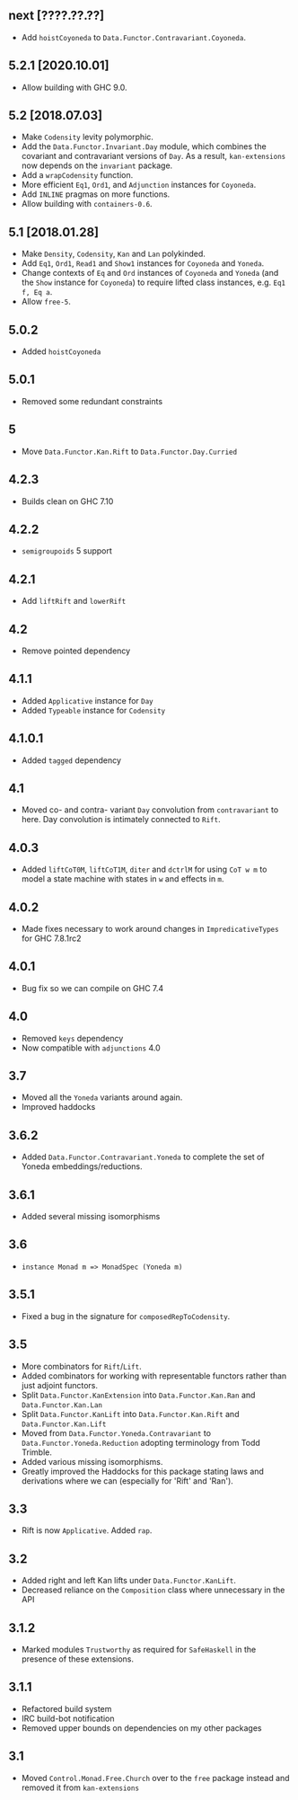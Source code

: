 next [????.??.??]
-----------------
* Add `hoistCoyoneda` to `Data.Functor.Contravariant.Coyoneda`.

5.2.1 [2020.10.01]
------------------
* Allow building with GHC 9.0.

5.2 [2018.07.03]
----------------
* Make `Codensity` levity polymorphic.
* Add the `Data.Functor.Invariant.Day` module, which combines the covariant and
  contravariant versions of `Day`. As a result, `kan-extensions` now depends on
  the `invariant` package.
* Add a `wrapCodensity` function.
* More efficient `Eq1`, `Ord1`, and `Adjunction` instances for `Coyoneda`.
* Add `INLINE` pragmas on more functions.
* Allow building with `containers-0.6`.

5.1 [2018.01.28]
----------------
* Make `Density`, `Codensity`, `Kan` and `Lan` polykinded.
* Add `Eq1`, `Ord1`, `Read1` and `Show1` instances for `Coyoneda` and `Yoneda`.
* Change contexts of `Eq` and `Ord` instances of `Coyoneda` and `Yoneda`
  (and the `Show` instance for `Coyoneda`) to require lifted class instances,
  e.g. `Eq1 f, Eq a`.
* Allow `free-5`.

5.0.2
-----
* Added `hoistCoyoneda`

5.0.1
-----
* Removed some redundant constraints

5
-----
* Move `Data.Functor.Kan.Rift` to `Data.Functor.Day.Curried`

4.2.3
-----
* Builds clean on GHC 7.10

4.2.2
-----
* `semigroupoids` 5 support

4.2.1
---
* Add `liftRift` and `lowerRift`

4.2
---
* Remove pointed dependency

4.1.1
---
* Added `Applicative` instance for `Day`
* Added `Typeable` instance for `Codensity`

4.1.0.1
----
* Added `tagged` dependency

4.1
---
* Moved co- and contra- variant `Day` convolution from `contravariant` to here. Day convolution is intimately connected to `Rift`.

4.0.3
-----
* Added `liftCoT0M`, `liftCoT1M`, `diter` and `dctrlM` for using `CoT w m` to model a state machine with states in `w` and effects in `m`.

4.0.2
-----
* Made fixes necessary to work around changes in `ImpredicativeTypes` for GHC 7.8.1rc2

4.0.1
-----
* Bug fix so we can compile on GHC 7.4

4.0
---
* Removed `keys` dependency
* Now compatible with `adjunctions` 4.0

3.7
---
* Moved all the `Yoneda` variants around again.
* Improved haddocks

3.6.2
-----
* Added `Data.Functor.Contravariant.Yoneda` to complete the set of Yoneda embeddings/reductions.

3.6.1
-----
* Added several missing isomorphisms

3.6
---
* `instance Monad m => MonadSpec (Yoneda m)`

3.5.1
-----
* Fixed a bug in the signature for `composedRepToCodensity`.

3.5
---
* More combinators for `Rift`/`Lift`.
* Added combinators for working with representable functors rather than just adjoint functors.
* Split `Data.Functor.KanExtension` into `Data.Functor.Kan.Ran` and `Data.Functor.Kan.Lan`
* Split `Data.Functor.KanLift` into `Data.Functor.Kan.Rift` and `Data.Functor.Kan.Lift`
* Moved from `Data.Functor.Yoneda.Contravariant` to `Data.Functor.Yoneda.Reduction` adopting terminology from Todd Trimble.
* Added various missing isomorphisms.
* Greatly improved the Haddocks for this package stating laws and derivations where we can (especially for 'Rift' and 'Ran').

3.3
---
* Rift is now `Applicative`. Added `rap`.

3.2
---
* Added right and left Kan lifts under `Data.Functor.KanLift`.
* Decreased reliance on the `Composition` class where unnecessary in the API

3.1.2
-----
* Marked modules `Trustworthy` as required for `SafeHaskell` in the presence of these extensions.

3.1.1
-----
* Refactored build system
* IRC build-bot notification
* Removed upper bounds on dependencies on my other packages

3.1
---
* Moved `Control.Monad.Free.Church` over to the `free` package instead and removed it from `kan-extensions`

